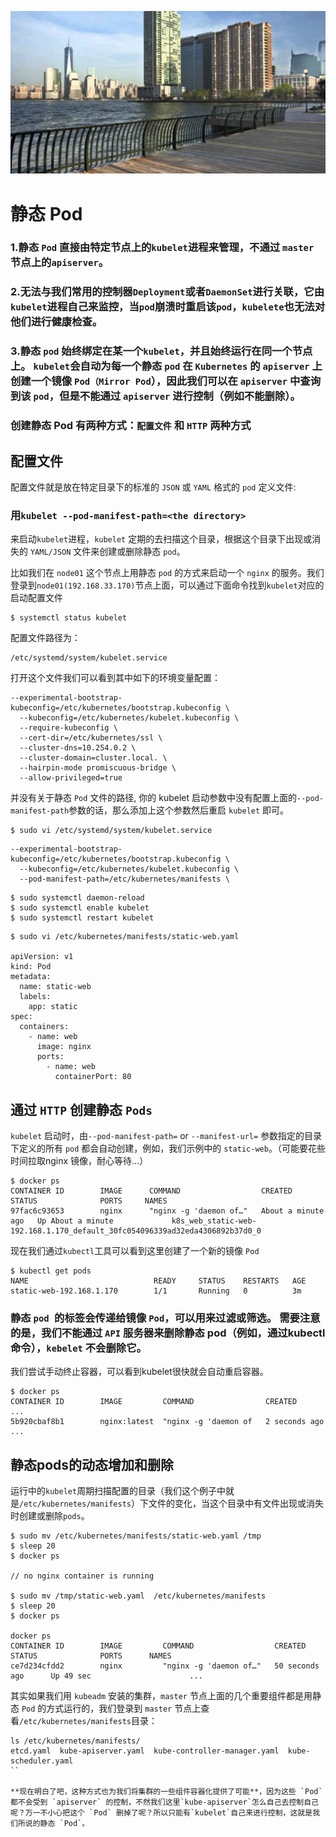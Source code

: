 ![Alt Image Text](images/adv/adv20_0.jpg "Headline image")
# 静态 Pod

### 1.静态 `Pod` 直接由特定节点上的`kubelet`进程来管理，不通过 `master` 节点上的`apiserver`。

### 2.无法与我们常用的控制器`Deployment`或者`DaemonSet`进行关联，它由`kubelet`进程自己来监控，当`pod`崩溃时重启该`pod`，`kubelete`也无法对他们进行健康检查。

### 3.静态 `pod` 始终绑定在某一个`kubelet`，并且始终运行在同一个节点上。 `kubelet`会自动为每一个静态 `pod` 在 `Kubernetes` 的 `apiserver` 上创建一个镜像 `Pod（Mirror Pod`），因此我们可以在 `apiserver` 中查询到该 `pod`，但是不能通过 `apiserver` 进行控制（例如不能删除）。

### 创建静态 Pod 有两种方式：`配置文件` 和 `HTTP` 两种方式


## 配置文件

配置文件就是放在特定目录下的标准的 `JSON` 或 `YAML` 格式的 `pod` 定义文件:

### 用`kubelet --pod-manifest-path=<the directory>`

来启动`kubelet`进程，`kubelet` 定期的去扫描这个目录，根据这个目录下出现或消失的 `YAML/JSON` 文件来创建或删除静态 `pod`。

比如我们在 `node01` 这个节点上用静态 `pod` 的方式来启动一个 `nginx` 的服务。我们登录到`node01(192.168.33.170)`节点上面，可以通过下面命令找到`kubelet`对应的启动配置文件

```
$ systemctl status kubelet
```

配置文件路径为：

```
/etc/systemd/system/kubelet.service
```
打开这个文件我们可以看到其中如下的环境变量配置：

```
--experimental-bootstrap-kubeconfig=/etc/kubernetes/bootstrap.kubeconfig \
  --kubeconfig=/etc/kubernetes/kubelet.kubeconfig \
  --require-kubeconfig \
  --cert-dir=/etc/kubernetes/ssl \
  --cluster-dns=10.254.0.2 \
  --cluster-domain=cluster.local. \
  --hairpin-mode promiscuous-bridge \
  --allow-privileged=true
```

并没有关于静态 `Pod` 文件的路径, 你的 kubelet 启动参数中没有配置上面的`--pod-manifest-path`参数的话，那么添加上这个参数然后重启 `kubelet` 即可。

```
$ sudo vi /etc/systemd/system/kubelet.service
```

```
--experimental-bootstrap-kubeconfig=/etc/kubernetes/bootstrap.kubeconfig \
  --kubeconfig=/etc/kubernetes/kubelet.kubeconfig \
  --pod-manifest-path=/etc/kubernetes/manifests \
```

```
$ sudo systemctl daemon-reload
$ sudo systemctl enable kubelet
$ sudo systemctl restart kubelet
```

```
$ sudo vi /etc/kubernetes/manifests/static-web.yaml

apiVersion: v1
kind: Pod
metadata:
  name: static-web
  labels:
    app: static
spec:
  containers:
    - name: web
      image: nginx
      ports:
        - name: web
          containerPort: 80
```


## 通过 `HTTP` 创建静态 `Pods`

`kubelet` 启动时，由`--pod-manifest-path=` or `--manifest-url=` 参数指定的目录下定义的所有 `pod` 都会自动创建，例如，我们示例中的 `static-web`。（可能要花些时间拉取nginx 镜像，耐心等待…）

```
$ docker ps
CONTAINER ID        IMAGE      COMMAND                  CREATED              STATUS              PORTS     NAMES
97fac6c93653        nginx      "nginx -g 'daemon of…"   About a minute ago   Up About a minute             k8s_web_static-web-192.168.1.170_default_30fc054096339ad32eda4306892b37d0_0
```

现在我们通过`kubectl`工具可以看到这里创建了一个新的镜像 `Pod`

```
$ kubectl get pods
NAME                            READY     STATUS    RESTARTS   AGE
static-web-192.168.1.170        1/1       Running   0          3m
```

### 静态 `pod `的标签会传递给镜像 `Pod`，可以用来过滤或筛选。 需要注意的是，我们不能通过 `API` 服务器来删除静态 pod（例如，通过kubectl命令），`kebelet` 不会删除它。

我们尝试手动终止容器，可以看到kubelet很快就会自动重启容器。

```
$ docker ps
CONTAINER ID        IMAGE         COMMAND                CREATED       ...
5b920cbaf8b1        nginx:latest  "nginx -g 'daemon of   2 seconds ago ...
```

## 静态pods的动态增加和删除

运行中的`kubelet`周期扫描配置的目录（我们这个例子中就是`/etc/kubernetes/manifests`）下文件的变化，当这个目录中有文件出现或消失时创建或删除`pods`。

```
$ sudo mv /etc/kubernetes/manifests/static-web.yaml /tmp 
$ sleep 20
$ docker ps

// no nginx container is running

$ sudo mv /tmp/static-web.yaml  /etc/kubernetes/manifests
$ sleep 20
$ docker ps

docker ps
CONTAINER ID        IMAGE         COMMAND                  CREATED             STATUS              PORTS      NAMES
ce7d234cfdd2        nginx         "nginx -g 'daemon of…"   50 seconds ago      Up 49 sec                      ...
```
其实如果我们用 `kubeadm` 安装的集群，`master` 节点上面的几个重要组件都是用静态 `Pod` 的方式运行的，我们登录到 `master` 节点上查看`/etc/kubernetes/manifests`目录：

```
ls /etc/kubernetes/manifests/
etcd.yaml  kube-apiserver.yaml  kube-controller-manager.yaml  kube-scheduler.yaml
``

**现在明白了吧，这种方式也为我们将集群的一些组件容器化提供了可能**，因为这些 `Pod` 都不会受到 `apiserver` 的控制，不然我们这里`kube-apiserver`怎么自己去控制自己呢？万一不小心把这个 `Pod` 删掉了呢？所以只能有`kubelet`自己来进行控制，这就是我们所说的静态 `Pod`。



